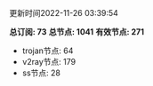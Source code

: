 更新时间2022-11-26 03:39:54

**总订阅: 73**
**总节点: 1041**
**有效节点: 271**
- trojan节点: 64
- v2ray节点: 179
- ss节点: 28
